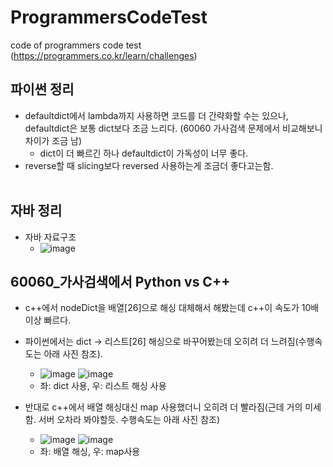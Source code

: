# ProgrammersCodeTest
code of programmers code test (https://programmers.co.kr/learn/challenges)

## 파이썬 정리
- defaultdict에서 lambda까지 사용하면 코드를 더 간략화할 수는 있으나, defaultdict은 보통 dict보다 조금 느리다. (60060 가사검색 문제에서 비교해보니 차이가 조금 남) 
  - dict이 더 빠르긴 하나 defaultdict이 가독성이 너무 좋다.
- reverse할 때 slicing보다 reversed 사용하는게 조금더 좋다고는함.
<br/> <br/> 

## 자바 정리
- 자바 자료구조
  - ![image](https://user-images.githubusercontent.com/54143203/178130283-bcae9837-288b-4d72-8024-4a19570e3328.png)

## 60060_가사검색에서 Python vs C++
- c++에서 nodeDict을 배열[26]으로 해싱 대체해서 해봤는데 c++이 속도가 10배이상 빠르다.
- 파이썬에서는 dict -> 리스트[26] 해싱으로 바꾸어봤는데 오히려 더 느려짐(수행속도는 아래 사진 참조).
  - ![image](https://user-images.githubusercontent.com/54143203/177346026-be2725a1-c70d-4480-9e1d-53fccb2e5098.png) ![image](https://user-images.githubusercontent.com/54143203/177345934-4df1fdac-ae5f-4f44-bab4-fa0fff102154.png)
  - 좌: dict 사용, 우: 리스트 해싱 사용

- 반대로 c++에서 배열 해싱대신 map 사용했더니 오히려 더 빨라짐(근데 거의 미세함. 서버 오차라 봐야할듯. 수행속도는 아래 사진 참조)
  - ![image](https://user-images.githubusercontent.com/54143203/177345095-95140268-92bd-4e91-bef5-9802609127cf.png) ![image](https://user-images.githubusercontent.com/54143203/177345193-23083b5d-d782-4a83-a9cb-d351327ade43.png)
  - 좌: 배열 해싱, 우: map사용
